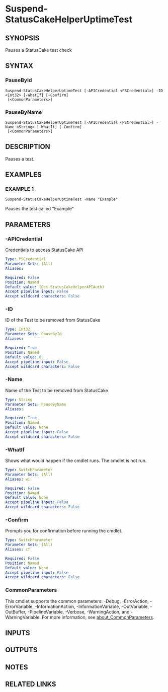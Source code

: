 # Suspend-StatusCakeHelperUptimeTest

## SYNOPSIS
Pauses a StatusCake test check

## SYNTAX

### PauseById
```
Suspend-StatusCakeHelperUptimeTest [-APICredential <PSCredential>] -ID <Int32> [-WhatIf] [-Confirm]
 [<CommonParameters>]
```

### PauseByName
```
Suspend-StatusCakeHelperUptimeTest [-APICredential <PSCredential>] -Name <String> [-WhatIf] [-Confirm]
 [<CommonParameters>]
```

## DESCRIPTION
Pauses a test.

## EXAMPLES

### EXAMPLE 1
```
Suspend-StatusCakeHelperUptimeTest -Name "Example"
```

Pauses the test called "Example"

## PARAMETERS

### -APICredential
Credentials to access StatusCake API

```yaml
Type: PSCredential
Parameter Sets: (All)
Aliases:

Required: False
Position: Named
Default value: (Get-StatusCakeHelperAPIAuth)
Accept pipeline input: False
Accept wildcard characters: False
```

### -ID
ID of the Test to be removed from StatusCake

```yaml
Type: Int32
Parameter Sets: PauseById
Aliases:

Required: True
Position: Named
Default value: 0
Accept pipeline input: False
Accept wildcard characters: False
```

### -Name
Name of the Test to be removed from StatusCake

```yaml
Type: String
Parameter Sets: PauseByName
Aliases:

Required: True
Position: Named
Default value: None
Accept pipeline input: False
Accept wildcard characters: False
```

### -WhatIf
Shows what would happen if the cmdlet runs.
The cmdlet is not run.

```yaml
Type: SwitchParameter
Parameter Sets: (All)
Aliases: wi

Required: False
Position: Named
Default value: None
Accept pipeline input: False
Accept wildcard characters: False
```

### -Confirm
Prompts you for confirmation before running the cmdlet.

```yaml
Type: SwitchParameter
Parameter Sets: (All)
Aliases: cf

Required: False
Position: Named
Default value: None
Accept pipeline input: False
Accept wildcard characters: False
```

### CommonParameters
This cmdlet supports the common parameters: -Debug, -ErrorAction, -ErrorVariable, -InformationAction, -InformationVariable, -OutVariable, -OutBuffer, -PipelineVariable, -Verbose, -WarningAction, and -WarningVariable. For more information, see [about_CommonParameters](http://go.microsoft.com/fwlink/?LinkID=113216).

## INPUTS

## OUTPUTS

## NOTES

## RELATED LINKS
